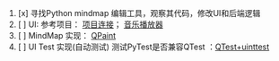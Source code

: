 1. [x] 寻找Python mindmap 编辑工具，观察其代码，修改UI和后端逻辑 
2. [ ] UI: 参考项目： [项目连接](https://www.zhihu.com/question/39607624)； [音乐播放器](https://github.com/feeluown/FeelUOwn)
3. [ ] MindMap 实现： [QPaint](http://zetcode.com/gui/pyqt5/painting/)
4. [ ] UI Test 实现(自动测试)   测试PyTest是否兼容QTest ：[QTest+uinttest](http://johnnado.com/pyqt-qtest-example/)